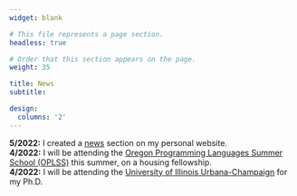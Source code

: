 ```yaml
---
widget: blank

# This file represents a page section.
headless: true

# Order that this section appears on the page.
weight: 35

title: News
subtitle:

design:
  columns: '2'
---
```


**5/2022:** I created a [news](#news) section on my personal website.  
**4/2022:** I will be attending the [Oregon Programming Languages Summer School (OPLSS)](https://www.cs.uoregon.edu/research/summerschool) this summer, on a housing fellowship.  
**4/2022:** I will be attending the [University of Illinois Urbana-Champaign](https://cs.illinois.edu) for my Ph.D.  